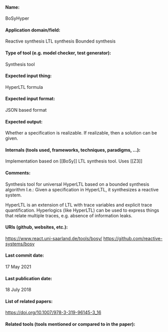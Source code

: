 #### Name:
BoSyHyper

#### Application domain/field:
Reactive synthesis
LTL synthesis
Bounded synthesis

#### Type of tool (e.g. model checker, test generator):
Synthesis tool

#### Expected input thing:
HyperLTL formula

#### Expected input format:
JSON based format

#### Expected output:
Whether a specification is realizable. If realizable, then a solution can be given.

#### Internals (tools used, frameworks, techniques, paradigms, ...):
Implementation based on [[BoSy]] LTL synthesis tool.
Uses [[Z3]]

#### Comments:
Synthesis tool for universal HyperLTL based on a bounded synthesis algorithm
I.e.: Given a specification in HyperLTL, it synthesizes a reactive system.

HyperLTL is an extension of LTL with trace variables and explicit trace quantification. Hyperlogics (like HyperLTL) can be used to express things that relate multiple traces, e.g. absence of information leaks.

#### URIs (github, websites, etc.):
https://www.react.uni-saarland.de/tools/bosy/
https://github.com/reactive-systems/bosy

#### Last commit date:
17 May 2021

#### Last publication date:
18 July 2018

#### List of related papers:
https://doi.org/10.1007/978-3-319-96145-3_16

#### Related tools (tools mentioned or compared to in the paper):



